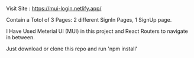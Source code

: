 Visit Site : https://mui-login.netlify.app/

Contain a Totol of 3 Pages: 
2 different SignIn Pages,
1 SignUp page.

I Have Used Meterial UI (MUI) in this project and React Routers to navigate in between.

Just download or clone this repo and run 'npm install' 
